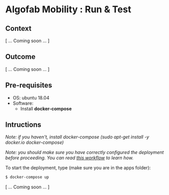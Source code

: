 
# Algofab Mobility : Run & Test

## Context 

[ ... Coming soon ... ]

## Outcome 

[ ... Coming soon ... ]

## Pre-requisites 

* OS: ubuntu 18.04
* Software: 
  * Install **docker-compose**

## Intructions

_Note: if you haven't, install docker-compose (sudo apt-get install -y docker.io docker-compose)_

_Note: you should make sure you have correctly configured the deployment before proceeding. You can read [this workflow](./download.md) to learn how._

To start the deployment, type (make sure you are in the apps folder): 

```bash
$ docker-compose up
```

[ ... Coming soon ... ]
